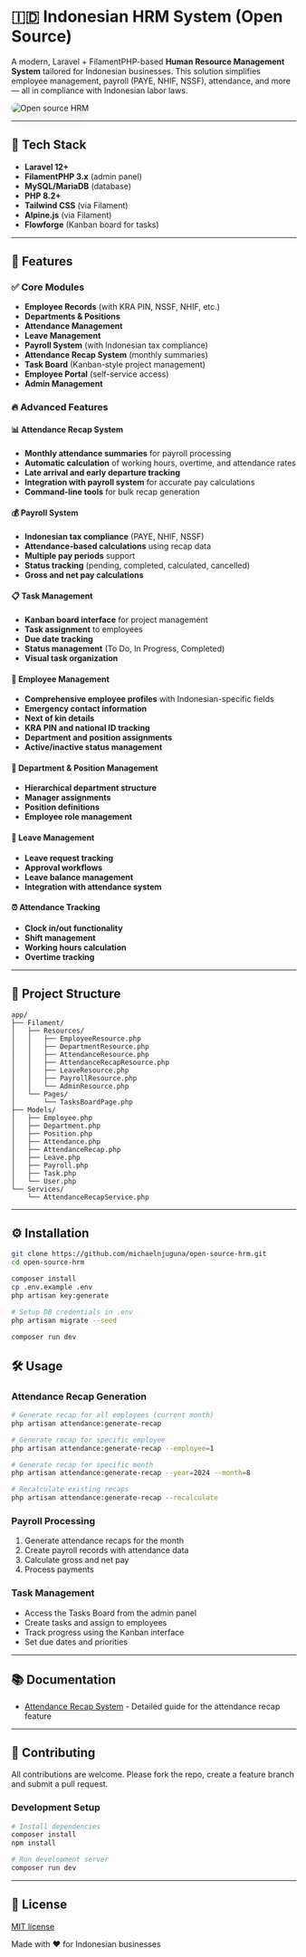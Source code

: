 # 🇮🇩 Indonesian HRM System (Open Source)

A modern, Laravel + FilamentPHP-based **Human Resource Management System** tailored for Indonesian businesses. This solution simplifies employee management, payroll (PAYE, NHIF, NSSF), attendance, and more — all in compliance with Indonesian labor laws.

<img src="img.png" alt="Open source HRM" style="max-width: 100%; border-radius: 8px; box-shadow: 0 20px 25px -5px rgba(0, 0, 0, 0.1), 0 10px 10px -5px rgba(0, 0, 0, 0.04);" >

---

## 🔧 Tech Stack

-   **Laravel 12+**
-   **FilamentPHP 3.x** (admin panel)
-   **MySQL/MariaDB** (database)
-   **PHP 8.2+**
-   **Tailwind CSS** (via Filament)
-   **Alpine.js** (via Filament)
-   **Flowforge** (Kanban board for tasks)

---

## 🚀 Features

### ✅ Core Modules

-   **Employee Records** (with KRA PIN, NSSF, NHIF, etc.)
-   **Departments & Positions**
-   **Attendance Management**
-   **Leave Management**
-   **Payroll System** (with Indonesian tax compliance)
-   **Attendance Recap System** (monthly summaries)
-   **Task Board** (Kanban-style project management)
-   **Employee Portal** (self-service access)
-   **Admin Management**

### 🔥 Advanced Features

#### 📊 Attendance Recap System
- **Monthly attendance summaries** for payroll processing
- **Automatic calculation** of working hours, overtime, and attendance rates
- **Late arrival and early departure tracking**
- **Integration with payroll system** for accurate pay calculations
- **Command-line tools** for bulk recap generation

#### 💰 Payroll System
- **Indonesian tax compliance** (PAYE, NHIF, NSSF)
- **Attendance-based calculations** using recap data
- **Multiple pay periods** support
- **Status tracking** (pending, completed, calculated, cancelled)
- **Gross and net pay calculations**

#### 📋 Task Management
- **Kanban board interface** for project management
- **Task assignment** to employees
- **Due date tracking**
- **Status management** (To Do, In Progress, Completed)
- **Visual task organization**

#### 👥 Employee Management
- **Comprehensive employee profiles** with Indonesian-specific fields
- **Emergency contact information**
- **Next of kin details**
- **KRA PIN and national ID tracking**
- **Department and position assignments**
- **Active/inactive status management**

#### 🏢 Department & Position Management
- **Hierarchical department structure**
- **Manager assignments**
- **Position definitions**
- **Employee role management**

#### 📅 Leave Management
- **Leave request tracking**
- **Approval workflows**
- **Leave balance management**
- **Integration with attendance system**

#### ⏰ Attendance Tracking
- **Clock in/out functionality**
- **Shift management**
- **Working hours calculation**
- **Overtime tracking**

---

## 📁 Project Structure

```
app/
├── Filament/
│   ├── Resources/
│   │   ├── EmployeeResource.php
│   │   ├── DepartmentResource.php
│   │   ├── AttendanceResource.php
│   │   ├── AttendanceRecapResource.php
│   │   ├── LeaveResource.php
│   │   ├── PayrollResource.php
│   │   └── AdminResource.php
│   └── Pages/
│       └── TasksBoardPage.php
├── Models/
│   ├── Employee.php
│   ├── Department.php
│   ├── Position.php
│   ├── Attendance.php
│   ├── AttendanceRecap.php
│   ├── Leave.php
│   ├── Payroll.php
│   ├── Task.php
│   └── User.php
└── Services/
    └── AttendanceRecapService.php
```

---

## ⚙️ Installation

```bash
git clone https://github.com/michaelnjuguna/open-source-hrm.git
cd open-source-hrm

composer install
cp .env.example .env
php artisan key:generate

# Setup DB credentials in .env
php artisan migrate --seed

composer run dev
```

## 🛠️ Usage

### Attendance Recap Generation

```bash
# Generate recap for all employees (current month)
php artisan attendance:generate-recap

# Generate recap for specific employee
php artisan attendance:generate-recap --employee=1

# Generate recap for specific month
php artisan attendance:generate-recap --year=2024 --month=8

# Recalculate existing recaps
php artisan attendance:generate-recap --recalculate
```

### Payroll Processing

1. Generate attendance recaps for the month
2. Create payroll records with attendance data
3. Calculate gross and net pay
4. Process payments

### Task Management

- Access the Tasks Board from the admin panel
- Create tasks and assign to employees
- Track progress using the Kanban interface
- Set due dates and priorities

---

## 📚 Documentation

- [Attendance Recap System](docs/ATTENDANCE_RECAP.md) - Detailed guide for the attendance recap feature

---

## 🤝 Contributing

All contributions are welcome. Please fork the repo, create a feature branch and submit a pull request.

### Development Setup

```bash
# Install dependencies
composer install
npm install

# Run development server
composer run dev
```

---

## 📜 License

[MIT license](LICENSE)

Made with ❤️ for Indonesian businesses
